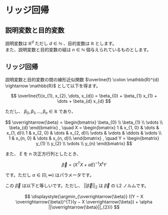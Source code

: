# リッジ回帰

## 説明変数と目的変数

説明変数は $\mathbb{R}^{d}$ ただし $d \in \mathbb{N}$ 、目的変数は $\mathbb{R}$ とします。  
また、説明変数と目的変数の組は $n \in \mathbb{N}$ 個与えられているものとします。

## リッジ回帰
説明変数と目的変数の間の線形近似関数 $\overline{f} \colon \mathbb{R}^{d} \rightarrow \mathbb{R}$ として以下を得ます。

$$
\overline{f}(x_{1}, x_{2}, \dots, x_{d}) = \beta_{0} + \beta_{1} x_{1} + \dots + \beta_{d} x_{d}
$$

ただし、 $\beta_{0}, \beta_{1}, \dots, \beta_{n} \in \mathbb{R}$ であり、

$$
\overrightarrow{\beta} = 
\begin{bmatrix}
\beta_{0} \\
\beta_{1} \\
\vdots \\
\beta_{d}
\end{bmatrix}
, \quad
X = 
\begin{bmatrix}
1 & x_{1, 0} & \dots & x_{1, d}\\
1 & x_{2, 0} & \dots & x_{2, d}\\
\vdots & \vdots & \ddots & \vdots \\ 
1 & x_{n, 0}  & \dots & x_{n, d}\\
\end{bmatrix}
, \quad
Y = 
\begin{bmatrix}
y_{1} \\
y_{2} \\
\vdots \\
y_{n}
\end{bmatrix}
$$

また、 $E$ を n 次正方行列としたとき、

$$
\overrightarrow{\beta} = (X^{T} X + \alpha E)^{-1} X^{t} Y
$$

です。ただし $\alpha \in [0, \infty)$ はパラメータです。

この $\overrightarrow{\beta}$ は以下と等しいです。ただし、 $||\overrightarrow{\beta}||_{2}$ は $\overrightarrow{\beta}$ の L2 ノルムです。

$$
\displaystyle{\argmin_{\overrightarrow{\beta}} ((Y − X \overrightarrow{\beta})^{T}(y − X \overrightarrow{\beta}) + \alpha ||\overrightarrow{\beta}||_{2})}
$$


